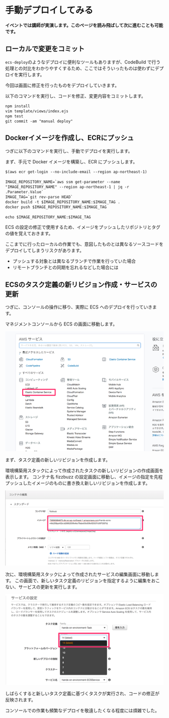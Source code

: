 
# 手動デプロイしてみる

**イベントでは講師が実演します。このページを読み飛ばして次に進むことも可能です。**

## ローカルで変更をコミット

`ecs-deploy`のようなデプロイに便利なツールもありますが、CodeBuild で行う処理との対比をわかりやすくするため、ここではそういったものは使わずにデプロイを実行します。

今回は画面に修正を行ったものをデプロイしていきます。

以下のコマンドを実行し、コードを修正、変更内容をコミットします。

```shell
npm install
vim template/views/index.ejs
npm test
git commit -am "manual deploy"
```

## Dockerイメージを作成し、ECRにプッシュ

つぎに以下のコマンドを実行し、手動でデプロイを実行します。

まず、手元で Docker イメージを構築し、ECR にプッシュします。

```
$(aws ecr get-login --no-include-email --region ap-northeast-1)

IMAGE_REPOSITORY_NAME=`aws ssm get-parameter --name "IMAGE_REPOSITORY_NAME" --region ap-northeast-1 | jq -r .Parameter.Value`
IMAGE_TAG=`git rev-parse HEAD`
docker build -t $IMAGE_REPOSITORY_NAME:$IMAGE_TAG .
docker push $IMAGE_REPOSITORY_NAME:$IMAGE_TAG

echo $IMAGE_REPOSITORY_NAME:$IMAGE_TAG
```

ECS の設定の修正で使用するため、イメージをプッシュしたリポジトリとタグの値を覚えておきます。

ここまでに行ったローカルの作業でも、意図したものとは異なるソースコードをデプロイしてしまうリスクがあります。

- プッシュする対象とは異なるブランチで作業を行っていた場合
- リモートブランチとの同期を忘れるなどした場合には

## ECSのタスク定義の新リビジョン作成・サービスの更新

つぎに、コンソールの操作に移り、実際に ECS へのデプロイを行っていきます。

マネジメントコンソールから ECS の画面に移動します。

![コンソールからECS](images/console-to-ecs.png)

まず、タスク定義の新しいリビジョンを作成します。

環境構築用スタックによって作成されたタスクの新しいリビジョンの作成画面を表示します。
コンテナ名 fizzbuzz の設定画面に移動し、イメージの指定を先程プッシュしたイメージのものに書き換え新しいリビジョンを作成します。

![イメージを置き換え](images/edit-container-image.png)

次に、環境構築用スタックによって作成されたサービスの編集画面に移動します。
この画面で、新しいタスク定義のリビジョンを指定するように編集をおこない、サービスの更新を実行します。

![タスク定義のリビジョンを修正](images/edit-task-definition-revision.png)

しばらくすると新しいタスク定義に基づくタスクが実行され、コードの修正が反映されます。

コンソールでの作業も頻繁なデプロイを敬遠したくなる程度には煩雑でした。
